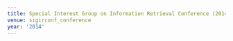 ```yaml
---
title: Special Interest Group on Information Retrieval Conference (2014)
venue: sigirconf_conference
year: '2014'
---
```


